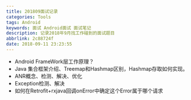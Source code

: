 ```yaml
---
title: 201809面试记录
categories: Tools
tags: Android
keywords: 面试 Android面试 面试笔记
description: 记录2018年9月找工作碰到的面试题目
abbrlink: 2c88724f
date: 2018-09-11 23:23:55
---
```


- Android FrameWork层工作原理？
- Java 集合框架介绍、Treemap和Hashmap区别，Hashmap存取如何实现。
- ANR概念、检测、解决、优化
- Exception检测、解决
- 如何在Retrofit+rxjava回调onError中确定这个Error属于哪个请求
